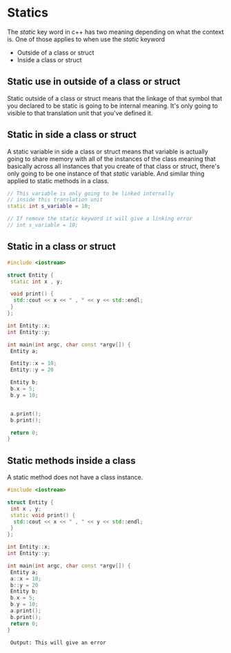 # Statics

The _static_ key word in c++ has two meaning depending on what the context is. One of those applies to when use the _static_ keyword

- Outside of a class or struct
- Inside a class or struct

## Static use in outside of a class or struct

Static outside of a class or struct means that the linkage of that symbol that you declared to be static is going to be internal meaning. It's only going to visible to that translation unit that you've defined it.

## Static in side a class or struct

A static variable in side a class or struct means that variable is actually going to share memory with all of the instances of the class meaning that basically across all instances that you create of that class or struct, there's only going to be one instance of that _static_ variable. And similar thing applied to static methods in a class.

```cpp
// This variable is only going to be linked internally
// inside this translation unit
static int s_variable = 10;

// If remove the static keyword it will give a linking error
// int s_variable = 10;
```

## Static in a class or struct

```cpp
#include <iostream>

struct Entity {
 static int x , y;

 void print() {
  std::cout << x << " , " << y << std::endl;
 }
};

int Entity::x;
int Entity::y;

int main(int argc, char const *argv[]) {
 Entity a;

 Entity::x = 10;
 Entity::y = 20

 Entity b;
 b.x = 5;
 b.y = 10;


 a.print();
 b.print();

 return 0;
}
```

## Static methods inside a class

A static method does not have a class instance.

```cpp
#include <iostream>

struct Entity {
 int x , y; 
 static void print() {
  std::cout << x << " , " << y << std::endl;
 }
};

int Entity::x;
int Entity::y;

int main(int argc, char const *argv[]) {
 Entity a; 
 a::x = 10;
 b::y = 20 
 Entity b;
 b.x = 5;
 b.y = 10; 
 a.print();
 b.print(); 
 return 0;
}
```

```bash
 Output: This will give an error
```
